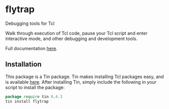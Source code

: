 # flytrap
Debugging tools for Tcl

Walk through execution of Tcl code, pause your Tcl script and enter interactive mode, and other debugging and development tools.

Full documentation [here](https://raw.githubusercontent.com/ambaker1/flytrap/main/doc/flytrap.pdf).
 
## Installation
This package is a Tin package. Tin makes installing Tcl packages easy, and is available [here](https://github.com/ambaker1/Tin).
After installing Tin, simply include the following in your script to install the package:
```tcl
package require tin 0.4.3
tin install flytrap
```
